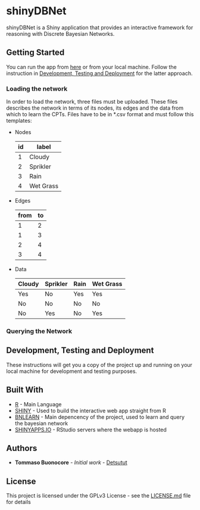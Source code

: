 # shinyDBNet

shinyDBNet is a Shiny application that provides an interactive framework for reasoning with Discrete Bayesian Networks.

## Getting Started

You can run the app from [here](https://detsutut.shinyapps.io/shinyDBNet/) or from your local machine. Follow the instruction in [Development, Testing and Deployment](https://github.com/detsutut/shinyDBNet#development-testing-and-deployment) for the latter approach.

### Loading the network

In order to load the network, three files must be uploaded. These files describes the network in terms of its nodes, its edges and the data from which to learn the CPTs.
Files have to be in \*.csv format and must follow this templates:
* Nodes

  | id  | label     |
  | ----| --------- |
  |  1  | Cloudy    |
  |  2  | Sprikler  |
  |  3  | Rain      |
  |  4  | Wet Grass |

* Edges

  | from | to  |
  | ---- | --- |
  | 1    | 2   |
  | 1    | 3   |
  | 2    | 4   |
  | 3    | 4   |

* Data

  | Cloudy | Sprikler | Rain | Wet Grass |
  | ------ | -------- | ---- | --------- |
  | Yes    | No       | Yes  | Yes       | 
  | No     | No       | No   | No        | 
  | No     | Yes      | No   | Yes       | 

### Querying the Network

## Development, Testing and Deployment

These instructions will get you a copy of the project up and running on your local machine for development and testing purposes. 

## Built With

* [R](https://www.r-project.org/) - Main Language
* [SHINY](https://shiny.rstudio.com/) - Used to build the interactive web app straight from R
* [BNLEARN](https://www.bnlearn.com/) - Main depencency of the project, used to learn and query the bayesian network
* [SHINYAPPS.IO](http://shinyapps.io/) - RStudio servers where the webapp is hosted

## Authors

* **Tommaso Buonocore** - *Initial work* - [Detsutut](https://github.com/detsutut)

## License

This project is licensed under the GPLv3 License - see the [LICENSE.md](LICENSE.md) file for details

